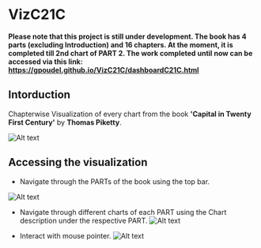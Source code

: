 # VizC21C
**Please note that this project is still under development. The book has 4 parts (excluding Introduction) and 16 chapters. At the moment, it is completed till 2nd chart of PART 2. The work completed until now can be accessed via this link: https://gpoudel.github.io/VizC21C/dashboardC21C.html**


## Intorduction
Chapterwise Visualization of every chart from the book **'Capital in Twenty First Century'** by **Thomas Piketty**.

![Alt text](https://gpoudel.github.io/VizC21C/cover.jpg "Capital in Twenty First Century by Thomas Piketty")




## Accessing the visualization

* Navigate through the PARTs of the book using the top bar.

![Alt text](https://gpoudel.github.io/VizC21C/Chapters.PNG "Chapterwise Navigation")


* Navigate through different charts of each PART using the Chart description under the respective PART.
![Alt text](https://gpoudel.github.io/VizC21C/ChartsPerChapter.PNG "Navigating charts per chapter")


* Interact with mouse pointer.
![Alt text](https://gpoudel.github.io/VizC21C/interact.png "Interact")